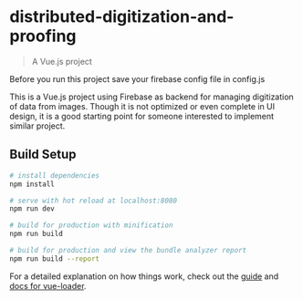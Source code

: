 # distributed-digitization-and-proofing

> A Vue.js project

Before you run this project save your firebase config file in config.js

This is a Vue.js project using Firebase as backend for managing digitization of data from images. Though it is not optimized or even complete in UI design, it is a good starting point for someone interested to implement similar project.

## Build Setup

``` bash
# install dependencies
npm install

# serve with hot reload at localhost:8080
npm run dev

# build for production with minification
npm run build

# build for production and view the bundle analyzer report
npm run build --report
```

For a detailed explanation on how things work, check out the [guide](http://vuejs-templates.github.io/webpack/) and [docs for vue-loader](http://vuejs.github.io/vue-loader).
